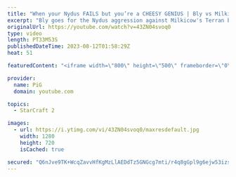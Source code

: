 ```yaml
---
title: "When your Nydus FAILS but you’re a CHEESY GENIUS | Bly vs Milkicow - StarCraft 2"
excerpt: "Bly goes for the Nydus aggression against Milkicow's Terran but it gets spotted. Not to worry for Bly has other StarCraft 2 cheese tricks up his Zerg sleeve. -- 🐷 Second Channel for Learning StarCraft 2: https://www.youtube.com/c/PiGRandom 🐷 Third Channel for daily Pro Casts: https://www.youtube.com/c/PiGCasts"
originalUrl: https://youtube.com/watch?v=43ZN04svoq0
type: video
length: PT33M53S
publishedDateTime: 2023-08-12T01:58:29Z
heat: 51

featuredContent: "<iframe width=\"800\" height=\"500\" frameborder=\"0\" src=\"https://www.youtube.com/embed/43ZN04svoq0\" allow=\"accelerometer; autoplay; encrypted-media; gyroscope; picture-in-picture\" allowfullscreen></iframe>"

provider:
  name: PiG
  domain: youtube.com

topics:
  - StarCraft 2

images:
  - url: https://i.ytimg.com/vi/43ZN04svoq0/maxresdefault.jpg
    width: 1280
    height: 720
    isCached: true

secured: "Q6nJve9TK+WcqZavvHfKgMzLlAEDdTz5GNGcg7mti/r4q8gGpl9g6ejw53izsE9eyH+jZs4Kw48O0gvcg0GRJRL46kQ3dcUWDbbFzRvwZHpvAAtKOldWaN1Gk1VCh2DJQI5sw/ZQv0Tq28j6t2Wt9KhhA9BflG0rC0ko49i5gWlOsTVWVA9QfnuhjywINZpbxEh5+mVhgWAx0GHNGAqBCf1KRg0GSbxuDB0IS7BWZBF4vdyEJvfNj+I9Y9TJgm7qJWkZbtbHEOQ8s9YnSQns4YvUykvR+MZZHYErYEuoZHi+oPCf0PF8R4j4ULbXkGZjs8lq1vKGmdfLfYPopfoGkNv9h3SgmVk3J7dqSZGwhdCwxeUbCbT0eQ2lE4fn228tIB2taC7bHCkRfohB9VU1nAJOVoneeDbhIKN+OPBqbpc=;uGfiNEE0IZH6zxHB5wupGA=="
---
```


